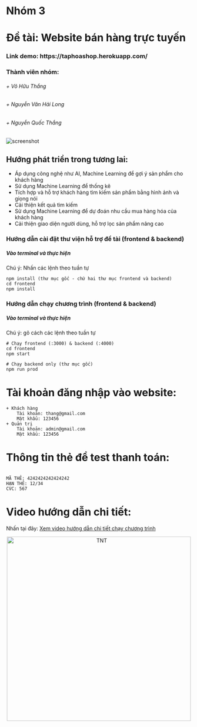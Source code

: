 # Nhóm 3
# Đề tài: Website bán hàng trực tuyến
<h3>Link demo: https://taphoashop.herokuapp.com/</h3>
<h3>Thành viên nhóm: </h3>
<h6>+ Võ Hữu Thắng</h6>
<h6>+ Nguyễn Văn Hải Long</h6>
<h6>+ Nguyễn Quốc Thắng</h6>

![screenshot](https://github.com/huuthang28cb/Nhom3_IVS_ThucTapChuyenNganh/blob/master/frontend/public/images/home.PNG)

## Hướng phát triển trong tương lai:
-	Áp dụng công nghệ như AI, Machine Learning để gợi ý sản phẩm cho khách hàng
-	Sử dụng Machine Learning để thống kê
-	Tích hợp và hỗ trợ khách hàng tìm kiếm sản phẩm bằng hình ảnh và giọng nói
-	Cải thiện kết quả tìm kiếm
-	Sử dụng Machine Learning để dự đoán nhu cầu mua hàng hóa của khách hàng
-	Cải thiện giao diện người dùng, hỗ trợ lọc sản phẩm nâng cao

### Hướng dẫn cài đặt thư viện hỗ trợ đề tài (frontend & backend)
<h5>Vào terminal và thực hiện</h5>
Chú ý: Nhấn các lệnh theo tuần tự

```
npm install (thư mục gốc - chứ hai thư mục frontend và backend)
cd frontend
npm install
```
### Hướng dẫn chạy chương trình (frontend & backend)
<h5>Vào terminal và thực hiện</h5>
Chú ý: gõ cách các lệnh theo tuần tự

```
# Chạy frontend (:3000) & backend (:4000)
cd frontend
npm start

# Chạy backend only (thư mục gốc)
npm run prod
```

# Tài khoản đăng nhập vào website:
```
+ Khách hàng
	Tài khoản: thang@gmail.com
	Mật khẩu: 123456
+ Quản trị
	Tài khoản: admin@gmail.com
	Mật khẩu: 123456
```

# Thông tin thẻ để test thanh toán:
```

MÃ THẺ: 4242424242424242
HẠN THẺ: 12/34
CVC: 567

```
# Video hướng dẫn chi tiết:
Nhấn tại đây: [Xem video hướng dẫn chi tiết chạy chương trình](https://drive.google.com/file/d/10NLJZx4gNJPUH_5TLZcOMnJNslfyUwwI/view?usp=sharing)

<p align="center">
	<img src="https://i.pinimg.com/originals/56/a7/b8/56a7b8e4953907848148e15efa28ae81.gif" width = "500" alt="TNT">
	</a>
</p>
